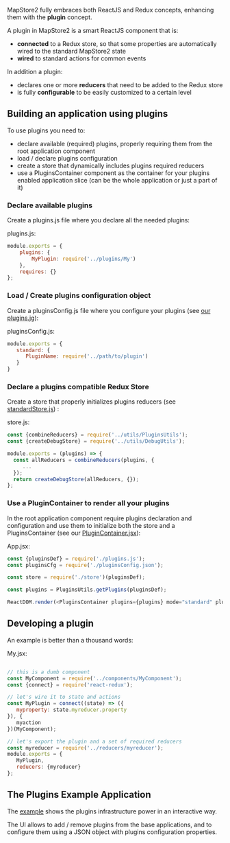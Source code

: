 MapStore2 fully embraces both ReactJS and Redux concepts, enhancing them with the **plugin** concept.

A plugin in MapStore2 is a smart ReactJS component that is:
 * **connected** to a Redux store, so that some properties are automatically wired to the standard MapStore2 state
 * **wired** to standard actions for common events

In addition a plugin: 
 * declares one or more **reducers** that need to be added to the Redux store
 * is fully **configurable** to be easily customized to a certain level

## Building an application using plugins
To use plugins you need to:
 * declare available (required) plugins, properly requiring them from the root application component
 * load / declare plugins configuration
 * create a store that dynamically includes plugins required reducers
 * use a PluginsContainer component as the container for your plugins enabled application slice (can be the whole application or just a part of it)

### Declare available plugins
Create a plugins.js file where you declare all the needed plugins:

plugins.js:
```javascript
module.exports = {
    plugins: {
        MyPlugin: require('../plugins/My')
    },
    requires: {}
};
```
### Load / Create plugins configuration object
Create a pluginsConfig.js file where you configure your plugins (see [our plugins.jg](https://github.com/geosolutions-it/MapStore2/blob/master/web/client/product/plugins.js)):

pluginsConfig.js:
```javascript
module.exports = {
   standard: {
      PluginName: require('../path/to/plugin')
   }
}
```

### Declare a plugins compatible Redux Store
Create a store that properly initializes plugins reducers (see [standardStore.js](https://github.com/geosolutions-it/MapStore2/blob/master/web/client/stores/StandardStore.js)) :

store.js:
```javascript
const {combineReducers} = require('../utils/PluginsUtils');
const {createDebugStore} = require('../utils/DebugUtils');

module.exports = (plugins) => {
  const allReducers = combineReducers(plugins, {
     ...
  });
  return createDebugStore(allReducers, {});
};
```

### Use a PluginContainer to render all your plugins
In the root application component require plugins declaration and configuration  and use them to initialize both the store and a PluginsContainer (see our [PluginContainer.jsx](https://github.com/geosolutions-it/MapStore2/blob/master/web/client/components/plugins/PluginsContainer.jsx)):

App.jsx:
```javascript
const {pluginsDef} = require('./plugins.js');
const pluginsCfg = require('./pluginsConfig.json');

const store = require('./store')(pluginsDef);

const plugins = PluginsUtils.getPlugins(pluginsDef);

ReactDOM.render(<PluginsContainer plugins={plugins} mode="standard" pluginsConfig={pluginsCfg}/>, ...container...);
```

## Developing a plugin
An example is better than a thousand words:

My.jsx:
```javascript

// this is a dumb component
const MyComponent = require('../components/MyComponent');
const {connect} = require('react-redux');

// let's wire it to state and actions
const MyPlugin = connect((state) => ({
   myproperty: state.myreducer.property
}), {
   myaction
})(MyComponent);

// let's export the plugin and a set of required reducers
const myreducer = require('../reducers/myreducer');
module.exports = {
   MyPlugin,
   reducers: {myreducer}
};
```

## The Plugins Example Application
The [example](http://qa.mapstore2.geo-solutions.it/mapstore/examples/plugins/) shows the plugins infrastructure power in an interactive way.

The UI allows to add / remove plugins from the base applications, and to configure them using a JSON object with plugins configuration properties.
